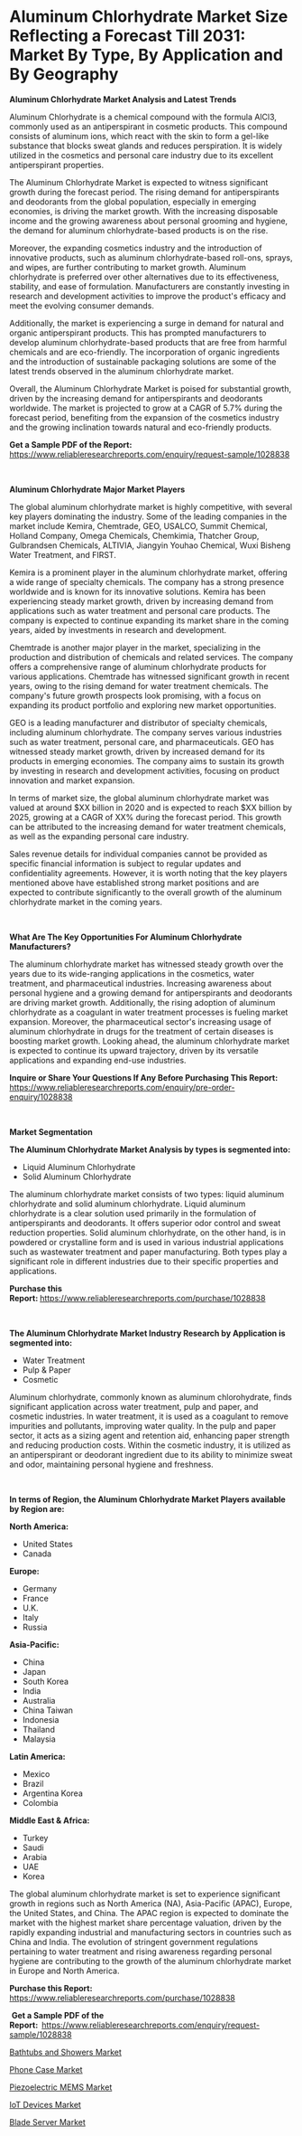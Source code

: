 <p><h1>Aluminum Chlorhydrate Market Size Reflecting a Forecast Till 2031: Market By Type, By Application and By Geography</h1></p><p><strong>Aluminum Chlorhydrate Market Analysis and Latest Trends</strong></p>
<p><p>Aluminum Chlorhydrate is a chemical compound with the formula AlCl3, commonly used as an antiperspirant in cosmetic products. This compound consists of aluminum ions, which react with the skin to form a gel-like substance that blocks sweat glands and reduces perspiration. It is widely utilized in the cosmetics and personal care industry due to its excellent antiperspirant properties.</p><p>The Aluminum Chlorhydrate Market is expected to witness significant growth during the forecast period. The rising demand for antiperspirants and deodorants from the global population, especially in emerging economies, is driving the market growth. With the increasing disposable income and the growing awareness about personal grooming and hygiene, the demand for aluminum chlorhydrate-based products is on the rise.</p><p>Moreover, the expanding cosmetics industry and the introduction of innovative products, such as aluminum chlorhydrate-based roll-ons, sprays, and wipes, are further contributing to market growth. Aluminum chlorhydrate is preferred over other alternatives due to its effectiveness, stability, and ease of formulation. Manufacturers are constantly investing in research and development activities to improve the product's efficacy and meet the evolving consumer demands.</p><p>Additionally, the market is experiencing a surge in demand for natural and organic antiperspirant products. This has prompted manufacturers to develop aluminum chlorhydrate-based products that are free from harmful chemicals and are eco-friendly. The incorporation of organic ingredients and the introduction of sustainable packaging solutions are some of the latest trends observed in the aluminum chlorhydrate market.</p><p>Overall, the Aluminum Chlorhydrate Market is poised for substantial growth, driven by the increasing demand for antiperspirants and deodorants worldwide. The market is projected to grow at a CAGR of 5.7% during the forecast period, benefiting from the expansion of the cosmetics industry and the growing inclination towards natural and eco-friendly products.</p></p>
<p><strong>Get a Sample PDF of the Report:&nbsp;</strong> <a href="https://www.reliableresearchreports.com/enquiry/request-sample/1028838">https://www.reliableresearchreports.com/enquiry/request-sample/1028838</a></p>
<p>&nbsp;</p>
<p><strong>Aluminum Chlorhydrate Major Market Players</strong></p>
<p><p>The global aluminum chlorhydrate market is highly competitive, with several key players dominating the industry. Some of the leading companies in the market include Kemira, Chemtrade, GEO, USALCO, Summit Chemical, Holland Company, Omega Chemicals, Chemkimia, Thatcher Group, Gulbrandsen Chemicals, ALTIVIA, Jiangyin Youhao Chemical, Wuxi Bisheng Water Treatment, and FIRST.</p><p>Kemira is a prominent player in the aluminum chlorhydrate market, offering a wide range of specialty chemicals. The company has a strong presence worldwide and is known for its innovative solutions. Kemira has been experiencing steady market growth, driven by increasing demand from applications such as water treatment and personal care products. The company is expected to continue expanding its market share in the coming years, aided by investments in research and development.</p><p>Chemtrade is another major player in the market, specializing in the production and distribution of chemicals and related services. The company offers a comprehensive range of aluminum chlorhydrate products for various applications. Chemtrade has witnessed significant growth in recent years, owing to the rising demand for water treatment chemicals. The company's future growth prospects look promising, with a focus on expanding its product portfolio and exploring new market opportunities.</p><p>GEO is a leading manufacturer and distributor of specialty chemicals, including aluminum chlorhydrate. The company serves various industries such as water treatment, personal care, and pharmaceuticals. GEO has witnessed steady market growth, driven by increased demand for its products in emerging economies. The company aims to sustain its growth by investing in research and development activities, focusing on product innovation and market expansion.</p><p>In terms of market size, the global aluminum chlorhydrate market was valued at around $XX billion in 2020 and is expected to reach $XX billion by 2025, growing at a CAGR of XX% during the forecast period. This growth can be attributed to the increasing demand for water treatment chemicals, as well as the expanding personal care industry.</p><p>Sales revenue details for individual companies cannot be provided as specific financial information is subject to regular updates and confidentiality agreements. However, it is worth noting that the key players mentioned above have established strong market positions and are expected to contribute significantly to the overall growth of the aluminum chlorhydrate market in the coming years.</p></p>
<p>&nbsp;</p>
<p><strong>What Are The Key Opportunities For Aluminum Chlorhydrate Manufacturers?</strong></p>
<p><p>The aluminum chlorhydrate market has witnessed steady growth over the years due to its wide-ranging applications in the cosmetics, water treatment, and pharmaceutical industries. Increasing awareness about personal hygiene and a growing demand for antiperspirants and deodorants are driving market growth. Additionally, the rising adoption of aluminum chlorhydrate as a coagulant in water treatment processes is fueling market expansion. Moreover, the pharmaceutical sector's increasing usage of aluminum chlorhydrate in drugs for the treatment of certain diseases is boosting market growth. Looking ahead, the aluminum chlorhydrate market is expected to continue its upward trajectory, driven by its versatile applications and expanding end-use industries.</p></p>
<p><strong>Inquire or Share Your Questions If Any Before Purchasing This Report:</strong> <a href="https://www.reliableresearchreports.com/enquiry/pre-order-enquiry/1028838">https://www.reliableresearchreports.com/enquiry/pre-order-enquiry/1028838</a></p>
<p>&nbsp;</p>
<p><strong>Market Segmentation</strong></p>
<p><strong>The Aluminum Chlorhydrate Market Analysis by types is segmented into:</strong></p>
<p><ul><li>Liquid Aluminum Chlorhydrate</li><li>Solid Aluminum Chlorhydrate</li></ul></p>
<p><p>The aluminum chlorhydrate market consists of two types: liquid aluminum chlorhydrate and solid aluminum chlorhydrate. Liquid aluminum chlorhydrate is a clear solution used primarily in the formulation of antiperspirants and deodorants. It offers superior odor control and sweat reduction properties. Solid aluminum chlorhydrate, on the other hand, is in powdered or crystalline form and is used in various industrial applications such as wastewater treatment and paper manufacturing. Both types play a significant role in different industries due to their specific properties and applications.</p></p>
<p><strong>Purchase this Report:&nbsp;</strong><a href="https://www.reliableresearchreports.com/purchase/1028838">https://www.reliableresearchreports.com/purchase/1028838</a></p>
<p>&nbsp;</p>
<p><strong>The Aluminum Chlorhydrate Market Industry Research by Application is segmented into:</strong></p>
<p><ul><li>Water Treatment</li><li>Pulp & Paper</li><li>Cosmetic</li></ul></p>
<p><p>Aluminum chlorhydrate, commonly known as aluminum chlorohydrate, finds significant application across water treatment, pulp and paper, and cosmetic industries. In water treatment, it is used as a coagulant to remove impurities and pollutants, improving water quality. In the pulp and paper sector, it acts as a sizing agent and retention aid, enhancing paper strength and reducing production costs. Within the cosmetic industry, it is utilized as an antiperspirant or deodorant ingredient due to its ability to minimize sweat and odor, maintaining personal hygiene and freshness.</p></p>
<p>&nbsp;</p>
<p><strong>In terms of Region, the Aluminum Chlorhydrate Market Players available by Region are:</strong></p>
<p>
    <p> <strong> North America: </strong>
        <ul>
            <li>United States</li>
            <li>Canada</li>
        </ul>
        </p> 
    <p> <strong> Europe: </strong>
        <ul>
            <li>Germany</li>
            <li>France</li>
            <li>U.K.</li>
            <li>Italy</li>
            <li>Russia</li>
        </ul>
        </p> 
    <p> <strong> Asia-Pacific: </strong>
        <ul>
            <li>China</li>
            <li>Japan</li>
            <li>South Korea</li>
            <li>India</li>
            <li>Australia</li>
            <li>China Taiwan</li>
            <li>Indonesia</li>
            <li>Thailand</li>
            <li>Malaysia</li>
        </ul>
        </p> 
    <p> <strong> Latin America: </strong>
        <ul>
            <li>Mexico</li>
            <li>Brazil</li>
            <li>Argentina Korea</li>
            <li>Colombia</li>
        </ul>
        </p> 
    <p> <strong> Middle East & Africa: </strong>
        <ul>
            <li>Turkey</li>
            <li>Saudi</li>
            <li>Arabia</li>
            <li>UAE</li>
            <li>Korea</li>
        </ul>
    </p>
    </p>
<p><p>The global aluminum chlorhydrate market is set to experience significant growth in regions such as North America (NA), Asia-Pacific (APAC), Europe, the United States, and China. The APAC region is expected to dominate the market with the highest market share percentage valuation, driven by the rapidly expanding industrial and manufacturing sectors in countries such as China and India. The evolution of stringent government regulations pertaining to water treatment and rising awareness regarding personal hygiene are contributing to the growth of the aluminum chlorhydrate market in Europe and North America.</p></p>
<p><strong>Purchase this Report: </strong><a href="https://www.reliableresearchreports.com/purchase/1028838">https://www.reliableresearchreports.com/purchase/1028838</a></p>
<p>&nbsp;<strong>Get a Sample PDF of the Report:&nbsp;&nbsp;</strong><a href="https://www.reliableresearchreports.com/enquiry/request-sample/1028838">https://www.reliableresearchreports.com/enquiry/request-sample/1028838</a></p>
<p><strong></strong></p>
<p><p><a href="https://medium.com/@lealemke/bathtubs-and-showers-market-exploring-market-share-market-trends-and-future-growth-096167712683">Bathtubs and Showers Market</a></p><p><a href="https://medium.com/@lealemke/phone-case-market-size-cagr-trends-2024-2030-c1a9b1f2cbde">Phone Case Market</a></p><p><a href="https://medium.com/@aliciahaley1989/analyzing-piezoelectric-mems-market-global-industry-perspective-and-forecast-2024-to-2031-b9ef751609b9">Piezoelectric MEMS Market</a></p><p><a href="https://medium.com/@aliciahaley1989/iot-devices-market-size-cagr-trends-2024-2030-830ebd251823">IoT Devices Market</a></p><p><a href="https://medium.com/@aliciahaley1989/blade-server-market-analysis-its-cagr-market-segmentation-and-global-industry-overview-1fe42b9fd9e7">Blade Server Market</a></p></p>